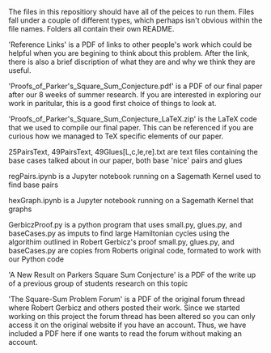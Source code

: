 The files in this repositiory should have all of the peices to run them. 
Files fall under a couple of different types, which perhaps isn't obvious within the file names.
Folders all contain their own README.

'Reference Links' is a PDF of links to other people's work which could be helpful when you are begining to think about this problem. After the link, there is also a brief discription of what they are and why we think they are useful. 

'Proofs_of_Parker's_Square_Sum_Conjecture.pdf' is a PDF of our final paper after our 8 weeks of summer research. If you are interested in exploring our work in paritular, this is a good first choice of things to look at. 

'Proofs_of_Parker's_Square_Sum_Conjecture_LaTeX.zip' is the LaTeX code that we used to compile our final paper. This can be referenced if you are curious how we managed to TeX specific elements of our paper. 

25PairsText, 49PairsText, 49Glues[L,c,le,re].txt are text files containing the base cases talked about in our paper, both base 'nice' pairs and glues

regPairs.ipynb is a Jupyter notebook running on a Sagemath Kernel used to find base pairs

hexGraph.ipynb is a Jupyter notebook running on a Sagemath Kernel that graphs 

GerbiczProof.py is a python program that uses small.py, glues.py, and baseCases.py as imputs to find large Hamiltonian cycles using the algorithim outlined in Robert Gerbicz's proof
      small.py, glues.py, and baseCases.py are copies from Roberts original code, formated to work with our Python code

'A New Result on Parkers Square Sum Conjecture' is a PDF of the write up of a previous group of students research on this topic 

'The Square-Sum Problem Forum' is a PDF of the original forum thread where Robert Gerbicz and others posted their work. Since we started working on this project the forum thread has been altered so you can only access it on the original website if you have an account. Thus, we have included a PDF here if one wants to read the forum without making an account. 


